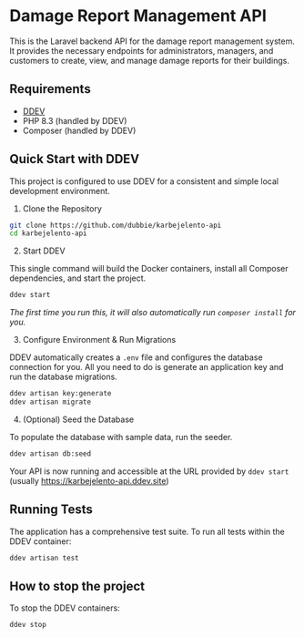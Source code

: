 # Damage Report Management API

This is the Laravel backend API for the damage report management system. It provides the necessary endpoints for administrators, managers, and customers to create, view, and manage damage reports for their buildings.

## Requirements

-   [DDEV](https://docs.ddev.com/en/stable/)
-   PHP 8.3 (handled by DDEV)
-   Composer (handled by DDEV)

## Quick Start with DDEV

This project is configured to use DDEV for a consistent and simple local development environment.

1. Clone the Repository

```bash
git clone https://github.com/dubbie/karbejelento-api
cd karbejelento-api
```

2. Start DDEV

This single command will build the Docker containers, install all Composer dependencies, and start the project.

```bash
ddev start
```

_The first time you run this, it will also automatically run `composer install` for you._

3. Configure Environment & Run Migrations

DDEV automatically creates a `.env` file and configures the database connection for you. All you need to do is generate an application key and run the database migrations.

```bash
ddev artisan key:generate
ddev artisan migrate
```

4. (Optional) Seed the Database

To populate the database with sample data, run the seeder.

```bash
ddev artisan db:seed
```

Your API is now running and accessible at the URL provided by `ddev start` (usually https://karbejelento-api.ddev.site)

## Running Tests

The application has a comprehensive test suite. To run all tests within the DDEV container:

```bash
ddev artisan test
```

## How to stop the project

To stop the DDEV containers:

```bash
ddev stop
```

